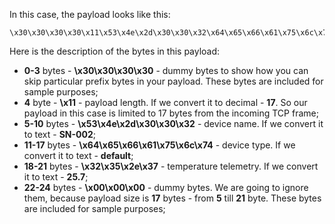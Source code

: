 In this case, the payload looks like this:

```text
\x30\x30\x30\x30\x11\x53\x4e\x2d\x30\x30\x32\x64\x65\x66\x61\x75\x6c\x74\x32\x35\x2e\x37\x00\x00\x00
```

Here is the description of the bytes in this payload:
- **0-3** bytes - **\x30\x30\x30\x30** - dummy bytes to show how you can skip particular prefix bytes in your payload. These bytes are included for sample purposes;
- **4** byte - **\x11** - payload length. If we convert it to decimal - **17**. So our payload in this case is limited to 17 bytes from the incoming TCP frame;
- **5-10** bytes - **\x53\x4e\x2d\x30\x30\x32** - device name. If we convert it to text - **SN-002**;
- **11-17** bytes - **\x64\x65\x66\x61\x75\x6c\x74** - device type. If we convert it to text - **default**;
- **18-21** bytes - **\x32\x35\x2e\x37** - temperature telemetry. If we convert it to text - **25.7**;
- **22-24** bytes - **\x00\x00\x00** - dummy bytes. We are going to ignore them, because payload size is **17** bytes - from **5** till **21** byte. These bytes are included for sample purposes;
